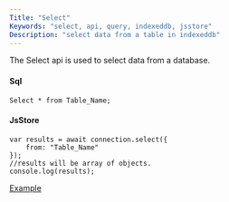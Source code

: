 ```yaml
---
Title: "Select"
Keywords: "select, api, query, indexeddb, jsstore"
Description: "select data from a table in indexeddb"
---
```


The Select api is used to select data from a database.

#### Sql

```
Select * from Table_Name;
```

#### JsStore

```
var results = await connection.select({
    from: "Table_Name"
});
//results will be array of objects.
console.log(results);
```

<p class="margin-top-40px text-center">
    <a class="btn info" target="_blank" href="https://ujjwalguptaofficial.github.io/idbstudio/?db=Demo&query=select(%7B%0A%20%20%20%20from%3A%20%22Customers%22%0A%7D)%3B%0A">Example</a>
</p>